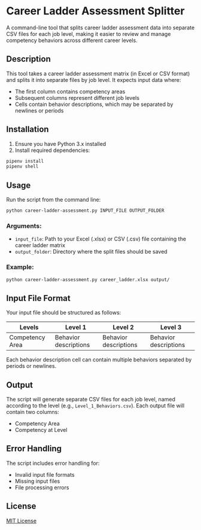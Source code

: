 # Career Ladder Assessment Splitter

A command-line tool that splits career ladder assessment data into separate CSV files for each job level, making it easier to review and manage competency behaviors across different career levels.

## Description

This tool takes a career ladder assessment matrix (in Excel or CSV format) and splits it into separate files by job level. It expects input data where:
- The first column contains competency areas
- Subsequent columns represent different job levels
- Cells contain behavior descriptions, which may be separated by newlines or periods

## Installation

1. Ensure you have Python 3.x installed
2. Install required dependencies:

```bash
pipenv install
pipenv shell
```

## Usage

Run the script from the command line:

```bash
python career-ladder-assessment.py INPUT_FILE OUTPUT_FOLDER
```

### Arguments:
- `input_file`: Path to your Excel (.xlsx) or CSV (.csv) file containing the career ladder matrix
- `output_folder`: Directory where the split files should be saved

### Example:

```bash
python career-ladder-assessment.py career_ladder.xlsx output/
```

## Input File Format

Your input file should be structured as follows:

| Levels          | Level 1 | Level 2 | Level 3 |
|-----------------|---------|---------|---------|
| Competency Area | Behavior descriptions | Behavior descriptions | Behavior descriptions |

Each behavior description cell can contain multiple behaviors separated by periods or newlines.

## Output

The script will generate separate CSV files for each job level, named according to the level (e.g., `Level_1_Behaviors.csv`). Each output file will contain two columns:
- Competency Area
- Competency at Level

## Error Handling

The script includes error handling for:
- Invalid input file formats
- Missing input files
- File processing errors

## License

[MIT License](LICENSE)